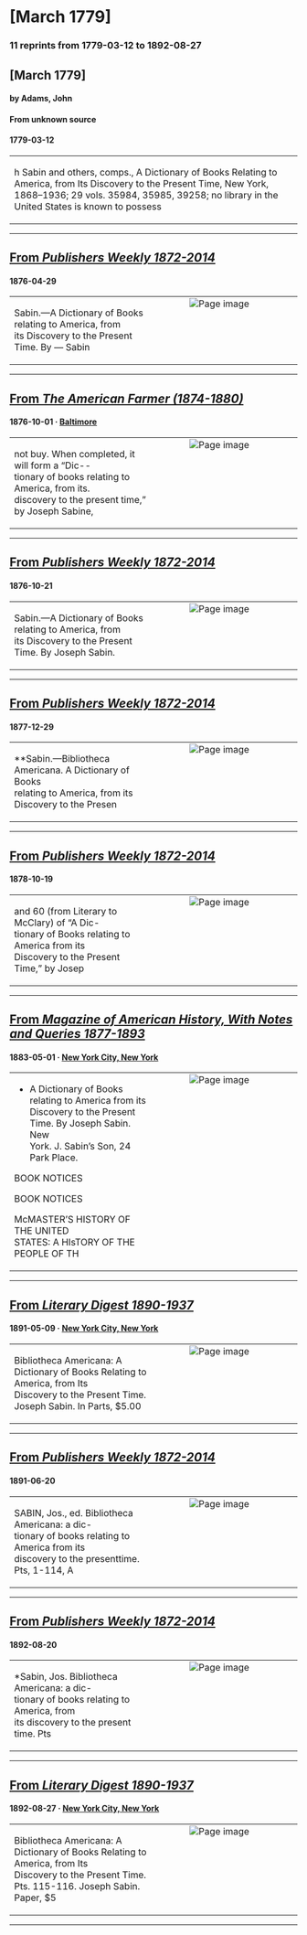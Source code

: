 
# [March 1779]

### 11 reprints from 1779-03-12 to 1892-08-27

## [March 1779]

#### by Adams, John

#### From unknown source

#### 1779-03-12

<table style="width: 100%;"><tr><td style="width: 50%">

h Sabin and others, comps., A Dictionary of Books Relating to America, from Its Discovery to the Present Time, New York, 1868–1936; 29 vols. 35984, 35985, 39258; no library in the United States is known to possess
</td></tr></table>

---

## [From _Publishers Weekly 1872-2014_](https://archive.org/details/sim_publishers-weekly_1876-04-29_9_18/page/n5/mode/1up?view=theater)

#### 1876-04-29

<table style="width: 100%;"><tr><td style="width: 50%">

  
Sabin.—A Dictionary of Books relating to America, from  
its Discovery to the Present Time. By — Sabin
</td><td style="width: 50%; max-height: 75%; margin: auto; display: block;">
<img alt="Page image" src="https://iiif.archive.org/image/iiif/2/sim_publishers-weekly_1876-04-29_9_18%2Fsim_publishers-weekly_1876-04-29_9_18_jp2.zip%2Fsim_publishers-weekly_1876-04-29_9_18_jp2%2Fsim_publishers-weekly_1876-04-29_9_18_0005.jp2/pct:56.30461922596754,75.07145773785219,36.51685393258427,2.4091465904450797/600,/0/default.jpg"/>
</td>
</tr></table>

---

## [From _The American Farmer (1874-1880)_](https://archive.org/details/sim_american-farmer-devoted-to-agriculture-horticulture_1876-10_5_10/page/n34/mode/1up?view=theater)

#### 1876-10-01 &middot; [Baltimore](http://dbpedia.org/resource/Baltimore)

<table style="width: 100%;"><tr><td style="width: 50%">

  
not buy. When completed, it will form a “Dic--  
tionary of books relating to America, from its.  
discovery to the present time,” by Joseph Sabine, 
</td><td style="width: 50%; max-height: 75%; margin: auto; display: block;">
<img alt="Page image" src="https://iiif.archive.org/image/iiif/2/sim_american-farmer-devoted-to-agriculture-horticulture_1876-10_5_10%2Fsim_american-farmer-devoted-to-agriculture-horticulture_1876-10_5_10_jp2.zip%2Fsim_american-farmer-devoted-to-agriculture-horticulture_1876-10_5_10_jp2%2Fsim_american-farmer-devoted-to-agriculture-horticulture_1876-10_5_10_0034.jp2/pct:46.12369337979094,86.60300925925925,39.41637630662021,3.587962962962963/600,/0/default.jpg"/>
</td>
</tr></table>

---

## [From _Publishers Weekly 1872-2014_](https://archive.org/details/sim_publishers-weekly_1876-10-21_10_17/page/n5/mode/1up?view=theater)

#### 1876-10-21

<table style="width: 100%;"><tr><td style="width: 50%">

  
Sabin.—A Dictionary of Books relating to America, from  
its Discovery to the Present Time. By Joseph Sabin.
</td><td style="width: 50%; max-height: 75%; margin: auto; display: block;">
<img alt="Page image" src="https://iiif.archive.org/image/iiif/2/sim_publishers-weekly_1876-10-21_10_17%2Fsim_publishers-weekly_1876-10-21_10_17_jp2.zip%2Fsim_publishers-weekly_1876-10-21_10_17_jp2%2Fsim_publishers-weekly_1876-10-21_10_17_0005.jp2/pct:56.04467805519054,79.60404207053,38.009198423127465,2.062280882656218/600,/0/default.jpg"/>
</td>
</tr></table>

---

## [From _Publishers Weekly 1872-2014_](https://archive.org/details/sim_publishers-weekly_1877-12-29_12_26/page/n3/mode/1up?view=theater)

#### 1877-12-29

<table style="width: 100%;"><tr><td style="width: 50%">

  
**Sabin.—Bibliotheca Americana. A Dictionary of Books  
relating to America, from its Discovery to the Presen
</td><td style="width: 50%; max-height: 75%; margin: auto; display: block;">
<img alt="Page image" src="https://iiif.archive.org/image/iiif/2/sim_publishers-weekly_1877-12-29_12_26%2Fsim_publishers-weekly_1877-12-29_12_26_jp2.zip%2Fsim_publishers-weekly_1877-12-29_12_26_jp2%2Fsim_publishers-weekly_1877-12-29_12_26_0003.jp2/pct:53.601190476190474,35.72279586973789,35.089285714285715,1.687847498014297/600,/0/default.jpg"/>
</td>
</tr></table>

---

## [From _Publishers Weekly 1872-2014_](https://archive.org/details/sim_publishers-weekly_1878-10-19_14_16/page/n15/mode/1up?view=theater)

#### 1878-10-19

<table style="width: 100%;"><tr><td style="width: 50%">

  
and 60 (from Literary to McClary) of “A Dic-  
tionary of Books relating to America from its  
Discovery to the Present Time,” by Josep
</td><td style="width: 50%; max-height: 75%; margin: auto; display: block;">
<img alt="Page image" src="https://iiif.archive.org/image/iiif/2/sim_publishers-weekly_1878-10-19_14_16%2Fsim_publishers-weekly_1878-10-19_14_16_jp2.zip%2Fsim_publishers-weekly_1878-10-19_14_16_jp2%2Fsim_publishers-weekly_1878-10-19_14_16_0015.jp2/pct:16.253101736972706,72.16369529983793,36.75558312655087,3.282009724473258/600,/0/default.jpg"/>
</td>
</tr></table>

---

## [From _Magazine of American History, With Notes and Queries 1877-1893_](https://archive.org/details/sim_magazine-of-american-history-with-notes-and-queries_1883-05_9_5/page/n91/mode/1up?view=theater)

#### 1883-05-01 &middot; [New York City, New York](http://dbpedia.org/resource/New_York_City)

<table style="width: 100%;"><tr><td style="width: 50%">

  
* A Dictionary of Books relating to America from its  
Discovery to the Present Time. By Joseph Sabin. New  
York. J. Sabin’s Son, 24 Park Place.  
  
  
  
BOOK NOTICES  
  
BOOK NOTICES  
  
McMASTER’S HISTORY OF THE UNITED  
STATES: A HIsTORY OF THE PEOPLE OF TH
</td><td style="width: 50%; max-height: 75%; margin: auto; display: block;">
<img alt="Page image" src="https://iiif.archive.org/image/iiif/2/sim_magazine-of-american-history-with-notes-and-queries_1883-05_9_5%2Fsim_magazine-of-american-history-with-notes-and-queries_1883-05_9_5_jp2.zip%2Fsim_magazine-of-american-history-with-notes-and-queries_1883-05_9_5_jp2%2Fsim_magazine-of-american-history-with-notes-and-queries_1883-05_9_5_0091.jp2/pct:54.99219968798752,81.88614146060955,31.55226209048362,3.076480736055204/600,/0/default.jpg"/>
</td>
</tr></table>

---

## [From _Literary Digest 1890-1937_](https://archive.org/details/sim_literary-digest_1891-05-09_3_2/page/n29/mode/1up?view=theater)

#### 1891-05-09 &middot; [New York City, New York](http://dbpedia.org/resource/New_York_City)

<table style="width: 100%;"><tr><td style="width: 50%">

  
  
Bibliotheca Americana: A Dictionary of Books Relating to America, from Its  
Discovery to the Present Time. Joseph Sabin. In Parts, $5.00
</td><td style="width: 50%; max-height: 75%; margin: auto; display: block;">
<img alt="Page image" src="https://iiif.archive.org/image/iiif/2/sim_literary-digest_1891-05-09_3_2%2Fsim_literary-digest_1891-05-09_3_2_jp2.zip%2Fsim_literary-digest_1891-05-09_3_2_jp2%2Fsim_literary-digest_1891-05-09_3_2_0029.jp2/pct:13.238453276047261,50.92,37.244897959183675,1.4/600,/0/default.jpg"/>
</td>
</tr></table>

---

## [From _Publishers Weekly 1872-2014_](https://archive.org/details/sim_publishers-weekly_1891-06-20_39_25/page/n12/mode/1up?view=theater)

#### 1891-06-20

<table style="width: 100%;"><tr><td style="width: 50%">

  
  
SABIN, Jos., ed. Bibliotheca Americana: a dic-  
tionary of books relating to America from its  
discovery to the presenttime. Pts, 1-114, A
</td><td style="width: 50%; max-height: 75%; margin: auto; display: block;">
<img alt="Page image" src="https://iiif.archive.org/image/iiif/2/sim_publishers-weekly_1891-06-20_39_25%2Fsim_publishers-weekly_1891-06-20_39_25_jp2.zip%2Fsim_publishers-weekly_1891-06-20_39_25_jp2%2Fsim_publishers-weekly_1891-06-20_39_25_0012.jp2/pct:6.007281553398058,38.7539184952978,35.52791262135922,3.4286833855799372/600,/0/default.jpg"/>
</td>
</tr></table>

---

## [From _Publishers Weekly 1872-2014_](https://archive.org/details/sim_publishers-weekly_1892-08-20_42_8/page/n5/mode/1up?view=theater)

#### 1892-08-20

<table style="width: 100%;"><tr><td style="width: 50%">

  
  
*Sabin, Jos. Bibliotheca Americana: a dic-  
tionary of books relating to America, from  
its discovery to the present time. Pts
</td><td style="width: 50%; max-height: 75%; margin: auto; display: block;">
<img alt="Page image" src="https://iiif.archive.org/image/iiif/2/sim_publishers-weekly_1892-08-20_42_8%2Fsim_publishers-weekly_1892-08-20_42_8_jp2.zip%2Fsim_publishers-weekly_1892-08-20_42_8_jp2%2Fsim_publishers-weekly_1892-08-20_42_8_0005.jp2/pct:16.439205955334987,85.4679802955665,36.84863523573201,3.2635467980295565/600,/0/default.jpg"/>
</td>
</tr></table>

---

## [From _Literary Digest 1890-1937_](https://archive.org/details/sim_literary-digest_1892-08-27_5_17/page/n29/mode/1up?view=theater)

#### 1892-08-27 &middot; [New York City, New York](http://dbpedia.org/resource/New_York_City)

<table style="width: 100%;"><tr><td style="width: 50%">

  
  
Bibliotheca Americana: A Dictionary of Books Relating to America, from Its  
Discovery to the Present Time. Pts. 115-116. Joseph Sabin. Paper, $5
</td><td style="width: 50%; max-height: 75%; margin: auto; display: block;">
<img alt="Page image" src="https://iiif.archive.org/image/iiif/2/sim_literary-digest_1892-08-27_5_17%2Fsim_literary-digest_1892-08-27_5_17_jp2.zip%2Fsim_literary-digest_1892-08-27_5_17_jp2%2Fsim_literary-digest_1892-08-27_5_17_0029.jp2/pct:15.69767441860465,54.37697160883281,36.6014799154334,1.636435331230284/600,/0/default.jpg"/>
</td>
</tr></table>

---

